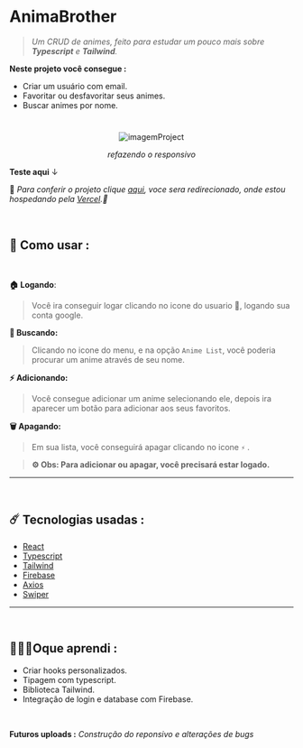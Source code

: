 # AnimaBrother
> *Um CRUD de animes, feito para estudar um pouco mais sobre **Typescript** e **Tailwind**.*

**Neste projeto você consegue :**

- Criar um usuário com email.
- Favoritar ou desfavoritar seus animes.
- Buscar animes por nome.

#

<div align="center">
  <img  src="https://user-images.githubusercontent.com/74004642/167512723-6f0ad600-1884-49f5-8615-2de1699a9714.gif" alt="imagemProject"/>
  
  *refazendo o responsivo*
</div>

**Teste aqui** ↓

🔨 
*Para conferir o projeto clique [aqui](https://anima-brothers.vercel.app/), voce sera redirecionado, onde estou hospedando pela [Vercel](https://vercel.com/).🔨*

<br/>

##  🔧 Como usar :

<br/> 

**🏠 Logando**:

>Você ira conseguir logar clicando no icone do usuario 👤, logando sua conta google.

**🔎 Buscando:**
>Clicando no icone do menu, e na opção `Anime List`, você poderia procurar um anime através de seu nome.

**⚡ Adicionando:**
>Você consegue adicionar um anime selecionando ele, depois ira aparecer um botão para adicionar aos seus favoritos.

**🗑️ Apagando:**
>Em sua lista, você conseguirá apagar clicando no icone `⚡` .

>**⚙️ Obs: Para adicionar ou apagar, você precisará estar logado.**

----
<br/>

## ☄️ Tecnologias usadas :
- [React](https://create-react-app.dev/)
- [Typescript](https://www.typescriptlang.org/)
- [Tailwind](https://www.tailwindcss.com/)
- [Firebase](https://firebase.google.com/)
- [Axios](https://axios-http.com/docs/intro)
- [Swiper](https://swiperjs.com/get-started)

---
<br/>

## 🧑🏻‍🎓Oque aprendi :
- Criar hooks personalizados.
- Tipagem com typescript.
- Biblioteca Tailwind.
- Integração de login e database com Firebase.

<br/>

**Futuros uploads :** *Construção do reponsivo e alterações de bugs*

